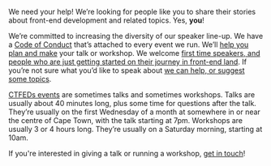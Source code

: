 We need your help! We’re looking for people like you to share their stories about front-end development and related topics. Yes, **you**!

We’re committed to increasing the diversity of our speaker line-up. We have a [Code of Conduct](http://ctfeds.org/code-of-conduct/) that’s attached to every event we run. We’ll [help you plan and make](#help) your talk or workshop. We welcome [first time speakers, and people who are just getting started on their journey in front-end land](#but-im-a-newbie). If you’re not sure what you’d like to speak about [we can help, or suggest some topics](#topics-and-timing).

[CTFEDs events](http://www.meetup.com/ctfeds/) are sometimes talks and sometimes workshops. Talks are usually about 40 minutes long, plus some time for questions after the talk. They’re usually on the first Wednesday of a month at somewhere in or near the centre of Cape Town, with the talk starting at 7pm. Workshops are usually 3 or 4 hours long. They’re usually on a Saturday morning, starting at 10am.

If you're interested in giving a talk or running a workshop, [get in touch](http://www.meetup.com/ctfeds/members/?op=leaders)!

